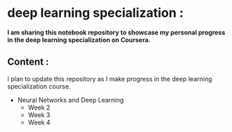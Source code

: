 # deep learning specialization :

**I am sharing this notebook repository to showcase my personal progress in the deep learning specialization on Coursera.**

## Content :

I plan to update this repository as I make progress in the deep learning specialization course.

- Neural Networks and Deep Learning
    - Week 2
    - Week 3
    - Week 4
